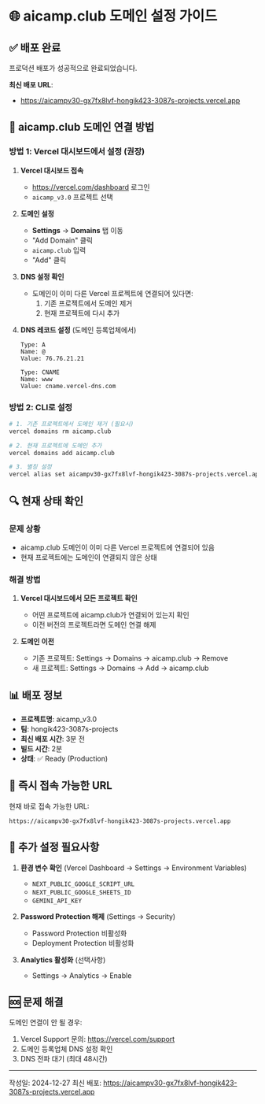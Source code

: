 # 🌐 aicamp.club 도메인 설정 가이드

## ✅ 배포 완료
프로덕션 배포가 성공적으로 완료되었습니다.

**최신 배포 URL**: 
- https://aicampv30-gx7fx8lvf-hongik423-3087s-projects.vercel.app

## 🔗 aicamp.club 도메인 연결 방법

### 방법 1: Vercel 대시보드에서 설정 (권장)

1. **Vercel 대시보드 접속**
   - https://vercel.com/dashboard 로그인
   - `aicamp_v3.0` 프로젝트 선택

2. **도메인 설정**
   - **Settings** → **Domains** 탭 이동
   - "Add Domain" 클릭
   - `aicamp.club` 입력
   - "Add" 클릭

3. **DNS 설정 확인**
   - 도메인이 이미 다른 Vercel 프로젝트에 연결되어 있다면:
     1. 기존 프로젝트에서 도메인 제거
     2. 현재 프로젝트에 다시 추가

4. **DNS 레코드 설정** (도메인 등록업체에서)
   ```
   Type: A
   Name: @
   Value: 76.76.21.21
   
   Type: CNAME
   Name: www
   Value: cname.vercel-dns.com
   ```

### 방법 2: CLI로 설정

```bash
# 1. 기존 프로젝트에서 도메인 제거 (필요시)
vercel domains rm aicamp.club

# 2. 현재 프로젝트에 도메인 추가
vercel domains add aicamp.club

# 3. 별칭 설정
vercel alias set aicampv30-gx7fx8lvf-hongik423-3087s-projects.vercel.app aicamp.club
```

## 🔍 현재 상태 확인

### 문제 상황
- aicamp.club 도메인이 이미 다른 Vercel 프로젝트에 연결되어 있음
- 현재 프로젝트에는 도메인이 연결되지 않은 상태

### 해결 방법

1. **Vercel 대시보드에서 모든 프로젝트 확인**
   - 어떤 프로젝트에 aicamp.club가 연결되어 있는지 확인
   - 이전 버전의 프로젝트라면 도메인 연결 해제

2. **도메인 이전**
   - 기존 프로젝트: Settings → Domains → aicamp.club → Remove
   - 새 프로젝트: Settings → Domains → Add → aicamp.club

## 📊 배포 정보

- **프로젝트명**: aicamp_v3.0
- **팀**: hongik423-3087s-projects
- **최신 배포 시간**: 3분 전
- **빌드 시간**: 2분
- **상태**: ✅ Ready (Production)

## 🚀 즉시 접속 가능한 URL

현재 바로 접속 가능한 URL:
```
https://aicampv30-gx7fx8lvf-hongik423-3087s-projects.vercel.app
```

## 📝 추가 설정 필요사항

1. **환경 변수 확인** (Vercel Dashboard → Settings → Environment Variables)
   - `NEXT_PUBLIC_GOOGLE_SCRIPT_URL`
   - `NEXT_PUBLIC_GOOGLE_SHEETS_ID`
   - `GEMINI_API_KEY`

2. **Password Protection 해제** (Settings → Security)
   - Password Protection 비활성화
   - Deployment Protection 비활성화

3. **Analytics 활성화** (선택사항)
   - Settings → Analytics → Enable

## 🆘 문제 해결

도메인 연결이 안 될 경우:
1. Vercel Support 문의: https://vercel.com/support
2. 도메인 등록업체 DNS 설정 확인
3. DNS 전파 대기 (최대 48시간)

---

작성일: 2024-12-27
최신 배포: https://aicampv30-gx7fx8lvf-hongik423-3087s-projects.vercel.app
